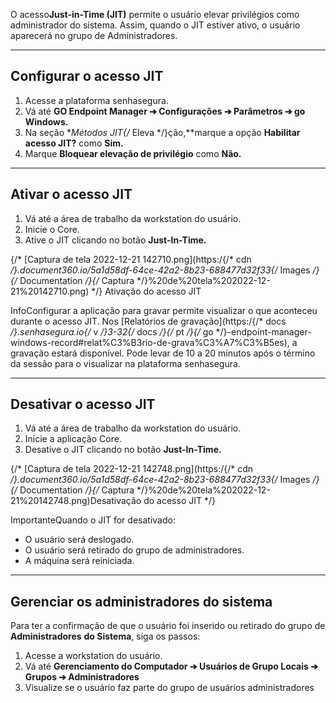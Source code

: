 O acesso**Just\-in\-Time (JIT)** permite o usuário elevar privilégios como administrador do sistema. Assim, quando o JIT estiver ativo, o usuário aparecerá no grupo de Administradores. 



---

## Configurar o acesso JIT

1. Acesse a plataforma senhasegura.
2. Vá até **GO Endpoint Manager ➔ Configurações ➔ Parâmetros ➔ go Windows.**
3. Na seção **Métodos JIT{/* Eleva */}ção,**marque a opção **Habilitar acesso JIT?** como **Sim.**
4. Marque **Bloquear elevação de privilégio** como **Não.**



---

## Ativar o acesso JIT

1. Vá até a área de trabalho da workstation do usuário.
2. Inicie o Core.
3. Ative o JIT clicando no botão **Just\-In\-Time.**

{/* [Captura de tela 2022-12-21 142710.png](https:/{/* cdn */}.document360.io/5a1d58df-64ce-42a2-8b23-688477d32f33{/* Images */}{/* Documentation */}{/* Captura */}%20de%20tela%202022-12-21%20142710.png) */}
Ativação do acesso JIT 

InfoConfigurar a aplicação para gravar permite visualizar o que aconteceu durante o acesso JIT. Nos [Relatórios de gravação](https:/{/* docs */}.senhasegura.io{/* v */}3-32{/* docs */}{/* pt */}{/* go */}-endpoint-manager-windows-record#relat%C3%B3rio-de-grava%C3%A7%C3%B5es), a gravação estará disponível. Pode levar de 10 a 20 minutos após o término da sessão para o visualizar na plataforma senhasegura.

---

## Desativar o acesso JIT

1. Vá até a área de trabalho da workstation do usuário.
2. Inicie a aplicação Core.
3. Desative o JIT clicando no botão **Just\-In\-Time.**

{/* [Captura de tela 2022-12-21 142748.png](https:/{/* cdn */}.document360.io/5a1d58df-64ce-42a2-8b23-688477d32f33{/* Images */}{/* Documentation */}{/* Captura */}%20de%20tela%202022-12-21%20142748.png)Desativação do acesso JIT */}

ImportanteQuando o JIT for desativado:

* O usuário será deslogado.
* O usuário será retirado do grupo de administradores.
* A máquina será reiniciada.


---

## Gerenciar os administradores do sistema

Para ter a confirmação de que o usuário foi inserido ou retirado do grupo de **Administradores** **do Sistema**, siga os passos:

1. Acesse a workstation do usuário.
2. Vá até **Gerenciamento do Computador ➔ Usuários de Grupo Locais ➔ Grupos ➔ Administradores**
3. Visualize se o usuário faz parte do grupo de usuários administradores
